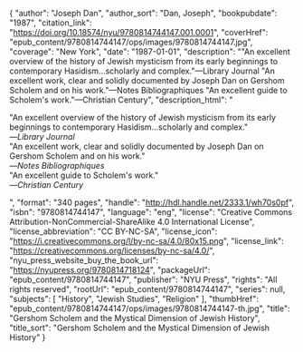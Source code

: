 {
  "author": "Joseph Dan",
  "author_sort": "Dan, Joseph",
  "bookpubdate": "1987",
  "citation_link": "https://doi.org/10.18574/nyu/9780814744147.001.0001",
  "coverHref": "epub_content/9780814744147/ops/images/9780814744147.jpg",
  "coverage": "New York",
  "date": "1987-01-01",
  "description": "\"An excellent overview of the history of Jewish mysticism from its early beginnings to contemporary Hasidism...scholarly and complex.\"—Library Journal \"An excellent work, clear and solidly documented by Joseph Dan on Gershom Scholem and on his work.\"—Notes Bibliographiques \"An excellent guide to Scholem's work.\"—Christian Century",
  "description_html": "<p>\"An excellent overview of the history of Jewish mysticism from its early beginnings to contemporary Hasidism...scholarly and complex.\"<br>—<i>Library Journal</i><br> \"An excellent work, clear and solidly documented by Joseph Dan on Gershom Scholem and on his work.\"<br>—<i>Notes Bibliographiques</i><br> \"An excellent guide to Scholem's work.\"<br>—<i>Christian Century</i></p>",
  "format": "340 pages",
  "handle": "http://hdl.handle.net/2333.1/wh70s0pf",
  "isbn": "9780814744147",
  "language": "eng",
  "license": "Creative Commons Attribution-NonCommercial-ShareAlike 4.0 International License",
  "license_abbreviation": "CC BY-NC-SA",
  "license_icon": "https://i.creativecommons.org/l/by-nc-sa/4.0/80x15.png",
  "license_link": "https://creativecommons.org/licenses/by-nc-sa/4.0/",
  "nyu_press_website_buy_the_book_url": "https://nyupress.org/9780814718124",
  "packageUrl": "epub_content/9780814744147",
  "publisher": "NYU Press",
  "rights": "All rights reserved",
  "rootUrl": "epub_content/9780814744147",
  "series": null,
  "subjects": [
    "History",
    "Jewish Studies",
    "Religion"
  ],
  "thumbHref": "epub_content/9780814744147/ops/images/9780814744147-th.jpg",
  "title": "Gershom Scholem and the Mystical Dimension of Jewish History",
  "title_sort": "Gershom Scholem and the Mystical Dimension of Jewish History"
}
